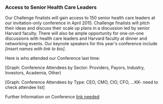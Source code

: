 ### Access to Senior Health Care Leaders
Our Challenge finalists will gain access to 150 senior health care leaders at our invitation-only conference in April 2015. Challenge finalists will pitch their ideas and discuss their scale up plans in a discussion led by senior Harvard faculty. There will also be ample opportunity for one-on-one discussions with health care leaders and Harvard faculty at dinner and networking events. Our keynote speakers for this year's conference include *[insert names with link to bio]*.

Here is who attended our Conference last time:

[Graph: Conference Attendees by Sector: Providers, Payors, Industry, Investors, Academia, Other)

[Graph: Conference Attendees by Type: CEO, CMO, CIO, CFO, ...KK- need to check attendee list]

Further Information on Conference [link needed](http://www.example.com)